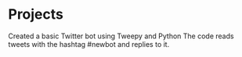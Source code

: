 # Projects

Created a basic Twitter bot using Tweepy and Python
The code reads tweets with the hashtag #newbot and replies to it.
